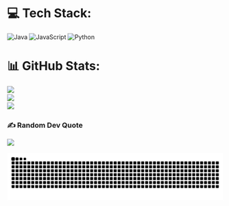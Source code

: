 
# 💻 Tech Stack:
![Java](https://img.shields.io/badge/java-%23ED8B00.svg?style=flat&logo=openjdk&logoColor=white) ![JavaScript](https://img.shields.io/badge/javascript-%23323330.svg?style=flat&logo=javascript&logoColor=%23F7DF1E) ![Python](https://img.shields.io/badge/python-3670A0?style=flat&logo=python&logoColor=ffdd54)
# 📊 GitHub Stats:
![](https://github-readme-stats.vercel.app/api?username=Wisedodge&theme=radical&hide_border=false&include_all_commits=false&count_private=false)<br/>
![](https://github-readme-streak-stats.herokuapp.com/?user=Wisedodge&theme=radical&hide_border=false)<br/>
![](https://github-readme-stats.vercel.app/api/top-langs/?username=Wisedodge&theme=radical&hide_border=false&include_all_commits=false&count_private=false&layout=compact)

### ✍️ Random Dev Quote
![](https://quotes-github-readme.vercel.app/api?type=horizontal&theme=radical)

![snake gif](https://raw.githubusercontent.com/WiseDodge/WiseDodge/output/github-contribution-grid-snake-dark.svg)

